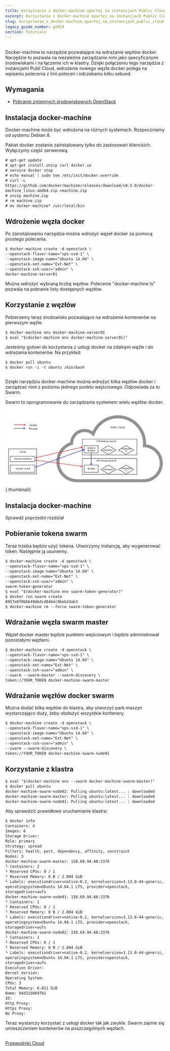 ```yaml
---
title: Korzystanie z docker-machine opartej na instancjach Public Cloud
excerpt: Korzystanie z docker-machine opartej na instancjach Public Cloud
slug: korzystanie_z_docker-machine_opartej_na_instancjach_public_cloud
legacy_guide_number: g2014
section: Tutoriale
---
```



## 
Docker-machine to narzędzie pozwalające na wdrażanie węzłów docker. Narzędzie to pozwala na niezależne zarządzanie nimi jako specyficznymi środowiskami i na łączenie ich w klastry. Dzięki połączeniu tego narzędzia z instancjami Publi Cloud, wdrożenie nowego węzła docker polega na wpisaniu polecenia z linii poleceń i odczekaniu kilku sekund.


## Wymagania

- [Pobranie zmiennych środowiskowych OpenStack]({legacy}1852)




## Instalacja docker-machine
Docker-machine może być wdrożona na różnych systemach. Rozpoczniemy od systemu Debian 8.

Pakiet docker zostanie zainstalowany tylko do zastosowań klienckich. Wyłączymy część serwerową. 


```
# apt-get update
# apt-get install unzip curl docker.io
# service docker stop
# echo manual | sudo tee /etc/init/docker.override
# curl -L https://github.com/docker/machine/releases/download/v0.5.0/docker-machine_linux-amd64.zip >machine.zip
# unzip machine.zip
# rm machine.zip
# mv docker-machine* /usr/local/bin
```




## Wdrożenie węzła docker
Po zainstalowaniu narzędzia można wdrożyć węzeł docker za pomocą prostego polecenia. 


```
$ docker-machine create -d openstack \
--openstack-flavor-name="vps-ssd-1" \
--openstack-image-name="Ubuntu 14.04" \
--openstack-net-name="Ext-Net" \
--openstack-ssh-user="admin" \
docker-machine-server01
```


Można wdrożyć wybraną liczbę węzłów. Polecenie "docker-machine ls" pozwala na pobranie listy dostępnych węzłów.


## Korzystanie z węzłów
Pobierzemy teraz środowisko pozwalające na wdrożenie kontenerów na pierwszym węźle. 


```
$ docker-machine env docker-machine-server01
$ eval "$(docker-machine env docker-machine-server01)"
```


Jesteśmy gotowi do korzystania z usługi docker na zdalnym węźle i do wdrażania kontenerów. Na przykład:


```
$ docker pull ubuntu
$ docker run -i -t ubuntu /bin/bash
```




## 
Dzięki narzędziu docker-machine można wdrożyć kilka węzłów docker i zarządzać nimi z poziomu jednego punktu wejściowego. Odpowiada za to Swarm.

Swarm to oprogramowanie do zarządzania systemem wielu węzłów docker.

![](images/img_3388.jpg){.thumbnail}


## Instalacja docker-machine
Sprawdź poprzedni rozdział


## Pobieranie tokena swarm
Teraz trzeba będzie użyć tokena. Utworzymy instancję, aby wygenerować token. Następnie ją usuniemy.


```
$ docker-machine create -d openstack \
--openstack-flavor-name="vps-ssd-1" \
--openstack-image-name="Ubuntu 14.04" \
--openstack-net-name="Ext-Net" \
--openstack-ssh-user="admin" \
swarm-token-generator
$ eval "$(docker-machine env swarm-token-generator)"
$ docker run swarm create
8957e0f0bbb49dbdcd04b4c9beb2dab3
$ docker-machine rm --force swarm-token-generator
```




## Wdrażanie węzła swarm master
Węzeł docker master będzie punktem wejściowym i będzie administrował pozostałymi węzłami. 


```
$ docker-machine create -d openstack \
--openstack-flavor-name="vps-ssd-1" \
--openstack-image-name="Ubuntu 14.04" \
--openstack-net-name="Ext-Net" \
--openstack-ssh-user="admin" \
--swarm --swarm-master --swarm-discovery \
token://YOUR_TOKEN docker-machine-swarm-master
```




## Wdrażanie węzłów docker swarm
Można dodać kilka węzłów do klastra, aby utworzyć park maszyn wystarczająco duży, żeby obsłużyć wszystkie kontenery. 


```
$ docker-machine create -d openstack \
--openstack-flavor-name="vps-ssd-1" \
--openstack-image-name="Ubuntu 14.04" \
--openstack-net-name="Ext-Net" \
--openstack-ssh-user="admin" \
--swarm --swarm-discovery \
token://YOUR_TOKEN docker-machine-swarm-node01
```




## Korzystanie z klastra

```
$ eval "$(docker-machine env --swarm docker-machine-swarm-master)"
$ docker pull ubuntu
docker-machine-swarm-node02: Pulling ubuntu:latest... : downloaded
docker-machine-swarm-master: Pulling ubuntu:latest... : downloaded
docker-machine-swarm-node01: Pulling ubuntu:latest... : downloaded
```


Aby sprawdzić prawidłowe uruchamianie klastra:


```
$ docker info
Containers: 4
Images: 6
Storage Driver:
Role: primary
Strategy: spread
Filters: health, port, dependency, affinity, constraint
Nodes: 3
docker-machine-swarm-master: 158.69.94.60:2376
└ Containers: 2
└ Reserved CPUs: 0 / 1
└ Reserved Memory: 0 B / 2.004 GiB
└ Labels: executiondriver=native-0.2, kernelversion=3.13.0-44-generic, operatingsystem=Ubuntu 14.04.1 LTS, provider=openstack, storagedriver=aufs
docker-machine-swarm-node01: 158.69.94.66:2376
└ Containers: 1
└ Reserved CPUs: 0 / 1
└ Reserved Memory: 0 B / 2.004 GiB
└ Labels: executiondriver=native-0.2, kernelversion=3.13.0-44-generic, operatingsystem=Ubuntu 14.04.1 LTS, provider=openstack, storagedriver=aufs
docker-machine-swarm-node02: 158.69.94.68:2376
└ Containers: 1
└ Reserved CPUs: 0 / 1
└ Reserved Memory: 0 B / 2.004 GiB
└ Labels: executiondriver=native-0.2, kernelversion=3.13.0-44-generic, operatingsystem=Ubuntu 14.04.1 LTS, provider=openstack, storagedriver=aufs
Execution Driver:
Kernel Version:
Operating System:
CPUs: 3
Total Memory: 6.011 GiB
Name: 94d31dd697b1
ID:
Http Proxy:
Https Proxy:
No Proxy:
```


Teraz wystarczy korzystać z usługi docker tak jak zwykle. Swarm zajmie się umieszczeniem kontenerów na poszczególnych węzłach.


## 
[Przewodniki Cloud]({legacy}1785)

